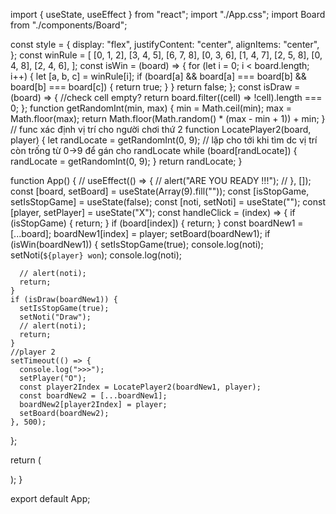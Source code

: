 import { useState, useEffect } from "react";
import "./App.css";
import Board from "./components/Board";

const style = {
  display: "flex",
  justifyContent: "center",
  alignItems: "center",
};
const winRule = [
  [0, 1, 2],
  [3, 4, 5],
  [6, 7, 8],
  [0, 3, 6],
  [1, 4, 7],
  [2, 5, 8],
  [0, 4, 8],
  [2, 4, 6],
];
const isWin = (board) => {
  for (let i = 0; i < board.length; i++) {
    let [a, b, c] = winRule[i];
    if (board[a] && board[a] === board[b] && board[b] === board[c]) {
      return true;
    }
  }
  return false;
};
const isDraw = (board) => {
  //check cell empty?
  return board.filter((cell) => !cell).length === 0;
};
function getRandomInt(min, max) {
  min = Math.ceil(min);
  max = Math.floor(max);
  return Math.floor(Math.random() * (max - min + 1)) + min;
}
// func xác định vị trí cho người chơi thứ 2
function LocatePlayer2(board, player) {
  let randLocate = getRandomInt(0, 9);
  // lặp cho tới khi tìm dc vị trí còn trống từ 0->9 để gán cho randLocate
  while (board[randLocate]) {
    randLocate = getRandomInt(0, 9);
  }
  return randLocate;
}

function App() {
  // useEffect(() => {
  //   alert("ARE YOU READY !!!");
  // }, []);
  const [board, setBoard] = useState(Array(9).fill(""));
  const [isStopGame, setIsStopGame] = useState(false);
  const [noti, setNoti] = useState("");
  const [player, setPlayer] = useState("X");
  const handleClick = (index) => {
    if (isStopGame) {
      return;
    }
    if (board[index]) {
      return;
    }
    const boardNew1 = [...board];
    boardNew1[index] = player;
    setBoard(boardNew1);
    if (isWin(boardNew1)) {
      setIsStopGame(true);
      console.log(noti);
      setNoti(`${player} won`);
      console.log(noti);

      // alert(noti);
      return;
    }
    if (isDraw(boardNew1)) {
      setIsStopGame(true);
      setNoti("Draw");
      // alert(noti);
      return;
    }
    //player 2
    setTimeout(() => {
      console.log(">>>");
      setPlayer("O");
      const player2Index = LocatePlayer2(boardNew1, player);
      const boardNew2 = [...boardNew1];
      boardNew2[player2Index] = player;
      setBoard(boardNew2);
    }, 500);
  };

  return (
    <div className="App" style={style}>
      <Board value={board} handleClick={handleClick} />
    </div>
  );
}

export default App;
